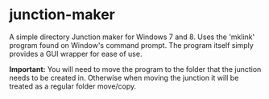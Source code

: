 # junction-maker
A simple directory Junction maker for Windows 7 and 8. Uses  the 'mklink' program found on Window's command prompt. The program itself simply provides a GUI wrapper for ease of use.

**Important:**
You will need to move the program to the folder that the junction needs to be created in. Otherwise when moving the junction it will be treated as a regular folder move/copy.
